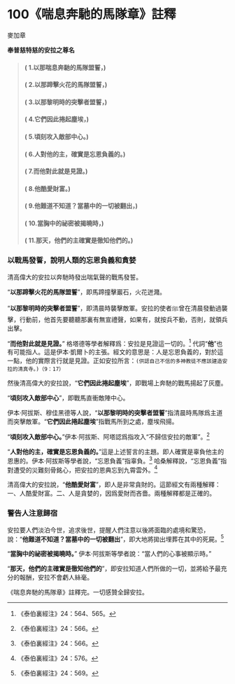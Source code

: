 # 100《喘息奔馳的馬隊章》註釋

麥加章

**奉普慈特慈的安拉之尊名**

> #### ( 1.以那喘息奔馳的馬隊盟誓，) 
> #### ( 2.以那蹄擊火花的馬隊盟誓，) 
> #### ( 3.以那黎明時的突擊者盟誓，) 
> #### ( 4.它們因此捲起塵埃，)
> #### ( 5.頃刻攻入敵部中心。)
> #### ( 6.人對他的主，確實是忘恩負義的。) 
> #### ( 7.而他對此就是見證。)
> #### ( 8.他酷愛財富。)
> #### ( 9.他難道不知道？當墓中的一切被翻出，) 
> #### ( 10.當胸中的祕密被揭曉時，)
> #### ( 11.那天，他們的主確實是徹知他們的。)

### 以戰馬發誓，說明人類的忘恩負義和貪婪

清高偉大的安拉以奔馳時發出喘氣聲的戰馬發誓。

“**以那蹄擊火花的馬隊盟誓**”，即馬蹄撞擊巖石，火花迸濺。

“**以那黎明時的突擊者盟誓**”，即清晨時襲擊敵軍。安拉的使者ﷺ曾在清晨發動過襲擊，行動前，他首先要聽聽那裏有無宣禮聲，如果有，就按兵不動，否則，就領兵出擊。

“**而他對此就是見證。**” 格塔德等學者解釋爲：安拉是見證這一切的。[^1] 代詞“**他**”也有可能指人。這是伊本·凱爾卜的主張。經文的意思是：人是忘恩負義的，對於這一點，他的實際言行就是見證。正如安拉所言：`(供認自己不信的多神教徒不應該建造安拉的清真寺。)（9：17）`

然後清高偉大的安拉說，“**它們因此捲起塵埃**”，即戰場上奔馳的戰馬揚起了灰塵。

“**頃刻攻入敵部中心**”，即戰馬直衝敵陣中心。

伊本·阿拔斯、穆佳黑德等人說，“**以那黎明時的突擊者盟誓**”指清晨時馬隊爲主道而突擊敵軍。“**它們因此捲起塵埃**”指戰馬所到之處，塵埃飛揚。

“**頃刻攻入敵部中心。**”伊本·阿拔斯、阿塔認爲指攻入“不歸信安拉的敵軍”。[^2]

“**人對他的主，確實是忘恩負義的。**”這是上述誓言的主題。即人確實是辜負他主的恩惠的。伊本·阿拔斯等學者說，“忘恩負義”指辜負。[^3] 哈桑解釋說，“忘恩負義”指對遭受的災難刻骨銘心，把安拉的恩典忘到九霄雲外。[^4]

[^1]:《泰伯裏經注》24：564、565。

[^2]:《泰伯裏經注》24：566。

[^3]:《泰伯裏經注》24：566。

清高偉大的安拉說，“**他酷愛財富**”，即人是非常貪財的。這節經文有兩種解釋：一、人酷愛財富。二、人是貪婪的，因爲愛財而吝嗇。兩種解釋都是正確的。

### 警告人注意歸宿

安拉要人們淡泊今世，追求後世，提醒人們注意以後將面臨的處境和驚恐，說：“**他難道不知道？當墓中的一切被翻出**”，即大地將拋出埋葬在其中的死屍。[^5]

“**當胸中的祕密被揭曉時。**” 伊本·阿拔斯等學者說：“當人們的心事被顯示時。”

“**那天，他們的主確實是徹知他們的**”，即安拉知道人們所做的一切，並將給予最充分的報酬，安拉不會虧人絲毫。

《喘息奔馳的馬隊章》註釋完。一切感贊全歸安拉。

[^4]:《泰伯裏經注》24：576。

[^5]:《泰伯裏經注》24：569。
